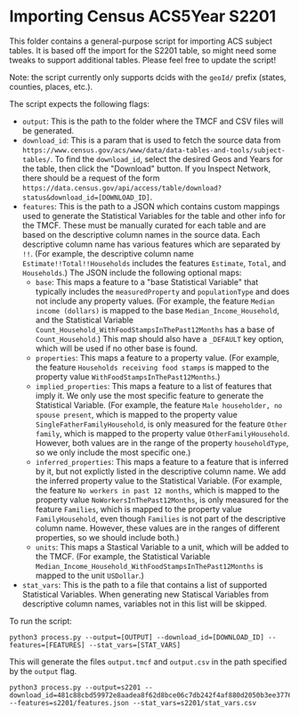 # Importing Census ACS5Year S2201

This folder contains a general-purpose script for importing ACS subject tables. It is based off the import for the S2201 table, so might need some tweaks to support additional tables. Please feel free to update the script!

Note: the script currently only supports dcids with the `geoId/` prefix (states, counties, places, etc.).

The script expects the following flags:

* `output`: This is the path to the folder where the TMCF and CSV files will be generated.
* `download_id`: This is a param that is used to fetch the source data from `https://www.census.gov/acs/www/data/data-tables-and-tools/subject-tables/`. To find the `download_id`, select the desired Geos and Years for the table, then click the "Download" button. If you Inspect Network, there should be a request of the form `https://data.census.gov/api/access/table/download?status&download_id=[DOWNLOAD_ID]`.
* `features`: This is the path to a JSON which contains custom mappings used to generate the Statistical Variables for the table and other info for the TMCF. These must be manually curated for each table and are based on the descriptive column names in the source data. Each descriptive column name has various features which are separated by `!!`. (For example, the descriptive column name `Estimate!!Total!!Households` includes the features `Estimate`, `Total`, and `Households`.) The JSON include the following optional maps:
  * `base`: This maps a feature to a "base Statistical Variable" that typically includes the `measuredProperty` and `populationType` and does not include any property values. (For example, the feature `Median income (dollars)` is mapped to the base `Median_Income_Household`, and the Statistical Variable `Count_Household_WithFoodStampsInThePast12Months` has a base of `Count_Household`.) This map should also have a `_DEFAULT` key option, which will be used if no other base is found.
  * `properties`: This maps a feature to a property value. (For example, the feature `Households receiving food stamps` is mapped to the property value `WithFoodStampsInThePast12Months`.)
  * `implied_properties`: This maps a feature to a list of features that imply it. We only use the most specific feature to generate the Statistical Variable. (For example, the feature `Male householder, no spouse present`, which is mapped to the property value `SingleFatherFamilyHousehold`, is only measured for the feature `Other family`, which is mapped to the property value `OtherFamilyHousehold`. However, both values are in the range of the property `householdType`, so we only include the most specific one.)
  * `inferred_properties`: This maps a feature to a feature that is inferred by it, but not explictly listed in the descriptive column name. We add the inferred property value to the Statistical Variable. (For example, the feature `No workers in past 12 months`, which is mapped to the property value `NoWorkersInThePast12Months`, is only measured for the feature `Families`, which is mapped to the property value `FamilyHousehold`, even though `Families` is not part of the descriptive column name. However, these values are in the ranges of different properties, so we should include both.)
  * `units`: This maps a Stastical Variable to a unit, which will be added to the TMCF. (For example, the Statistical Variable `Median_Income_Household_WithFoodStampsInThePast12Months` is mapped to the unit `USDollar`.)
* `stat_vars`: This is the path to a file that contains a list of supported Statistical Variables. When generating new Statiscal Variables from descriptive column names, variables not in this list will be skipped.

To run the script:

```
python3 process.py --output=[OUTPUT] --download_id=[DOWNLOAD_ID] --features=[FEATURES] --stat_vars=[STAT_VARS]
```

This will generate the files `output.tmcf` and `output.csv` in the path specified by the `output` flag.

```
python3 process.py --output=s2201 --download_id=481c88cbd59972e8aadea8f62d8bce06c7db242f4af880d2050b3ee377612286 --features=s2201/features.json --stat_vars=s2201/stat_vars.csv
```


